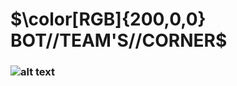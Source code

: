 # $\color[RGB]{200,0,0} BOT//TEAM'S//CORNER$
### ![alt text](https://cdn.discordapp.com/icons/943930435757551636/cba77857e17eead3f114c7c7269924da.webp?size=128)

